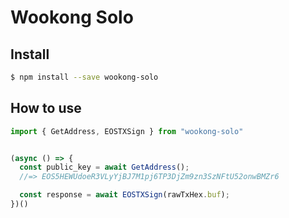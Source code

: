 # Wookong Solo

## Install

```bash
$ npm install --save wookong-solo
```

## How to use

```js
import { GetAddress, EOSTXSign } from "wookong-solo"


(async () => {
  const public_key = await GetAddress();
  //=> EOS5HEWUdoeR3VLyYjBJ7M1pj6TP3DjZm9zn3SzNFtU52onwBMZr6

  const response = await EOSTXSign(rawTxHex.buf);
})()
```
